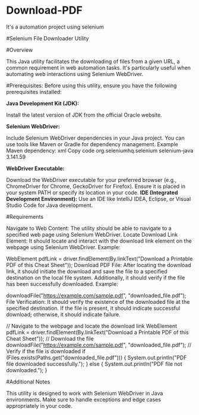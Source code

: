 # Download-PDF
It's a automation project using selenium 

#Selenium File Downloader Utility

#Overview

This Java utility facilitates the downloading of files from a given URL, a common requirement in web automation tasks. It's particularly useful when automating web interactions using Selenium WebDriver.

#Prerequisites: 
Before using this utility, ensure you have the following prerequisites installed:

**Java Development Kit (JDK):**

Install the latest version of JDK from the official Oracle website.

**Selenium WebDriver:**

Include Selenium WebDriver dependencies in your Java project. You can use tools like Maven or Gradle for dependency management.
Example Maven dependency:
xml
Copy code
<dependency>
    <groupId>org.seleniumhq.selenium</groupId>
    <artifactId>selenium-java</artifactId>
    <version>3.141.59</version>
</dependency>

**WebDriver Executable:**

Download the WebDriver executable for your preferred browser (e.g., ChromeDriver for Chrome, GeckoDriver for Firefox). Ensure it is placed in your system PATH or specify its location in your code.
**IDE (Integrated Development Environment):**
Use an IDE like IntelliJ IDEA, Eclipse, or Visual Studio Code for Java development.

#Requirements

Navigate to Web Content: The utility should be able to navigate to a specified web page using Selenium WebDriver.
Locate Download Link Element: It should locate and interact with the download link element on the webpage using Selenium WebDriver. Example:

WebElement pdfLink = driver.findElement(By.linkText("Download a Printable PDF of this Cheat Sheet"));
Download PDF File: After locating the download link, it should initiate the download and save the file to a specified destination on the local file system. Additionally, it should verify if the file has been successfully downloaded. Example:

downloadFile("https://example.com/sample.pdf", "downloaded_file.pdf");
File Verification: It should verify the existence of the downloaded file at the specified destination. If the file is present, it should indicate successful download; otherwise, it should indicate failure.

// Navigate to the webpage and locate the download link
WebElement pdfLink = driver.findElement(By.linkText("Download a Printable PDF of this Cheat Sheet"));
// Download the file
downloadFile("https://example.com/sample.pdf", "downloaded_file.pdf");
// Verify if the file is downloaded
if (Files.exists(Paths.get("downloaded_file.pdf"))) {
    System.out.println("PDF file downloaded successfully.");
} else {
    System.out.println("PDF file not downloaded.");
}

#Additional Notes

This utility is designed to work with Selenium WebDriver in Java environments.
Make sure to handle exceptions and edge cases appropriately in your code.
